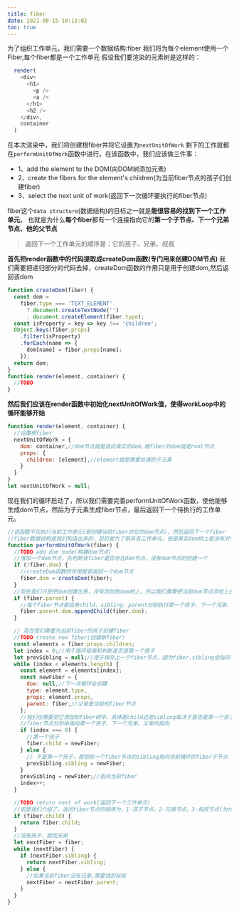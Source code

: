 ```yaml
---
title: fiber
date: 2021-08-15 10:13:02
toc: true
---
```


为了组织工作单元，我们需要一个数据结构:fiber
我们将为每个element使用一个Fiber,每个fiber都是一个工作单元
假设我们要渲染的元素树是这样的：
```js
  render(
    <div>
      <h1>
        <p />
        <a />
      </h1>
      <h2 />
    </div>,
    container
  )
```
在本次渲染中，我们将创建根fiber并将它设置为`nextUnitOfWork`
剩下的工作就都在`performUnitOfWork`函数中进行。在该函数中，我们应该做三件事：
- 1、add the element to the DOM(向DOM树添加元素)
- 2、create the fibers for the element's children(为当前fiber节点的孩子们创建fiber)
- 3、select the next unit of work(返回下一次循环要执行的fiber节点)

fiber这个`data structure`(数据结构)的目标之一就是**能很容易的找到下一个工作单元**。
也就是为什么**每个fiber**都有一个连接指向它的**第一个子节点、下一个兄弟节点、他的父节点**

>返回下一个工作单元的顺序是：它的孩子、兄弟、叔叔

**首先把render函数中的代码提取成createDom函数(专门用来创建DOM节点)**
我们需要把递归部分的代码去掉，createDom函数的作用只是用于创建dom,然后返回该dom
```js
function createDom(fiber) {
  const dom = 
    fiber.type === 'TEXT_ELEMENT'
      ? document.createTextNode('')
      : document.createElement(fiber.type);
  const isProperty = key => key !== 'children';
  Object.keys(fiber.props)
    .filter(isProperty)
    .forEach(name => {
      dom[name] = fiber.props[name];
    });
  return dom;
}
function render(element, container) {
  //TODO
}
```

**然后我们应该在render函数中初始化nextUnitOfWork值，使得workLoop中的循环能够开始**
```js
function render(element, container) {
  //设置根fiber
  nextUnitOfWork = {
    dom: container,//dom节点就是指向真实的dom,根fiber的dom就是root节点
    props: {
      children: [element],//element就是需要处理的子元素
    }
  }
}
let nextUnitOfWork = null;
```

现在我们的循环启动了，所以我们需要完善performUnitOfWork函数，使他能够生成dom节点，然后为子元素生成fiber节点，最后返回下一个待执行的工作单元。
```js
//该函数不仅执行当前工作单元(即创建当前fiber对应的dom节点)，然后返回下一个fiber
//fiber数据结构是我们构造出来的，目的是为了联系各工作单元，但是真实dom树上是没有对于的dom节点，所以我们需要构建dom节点
function performUnitOfWork(fiber) {
  //TODO add dom node(构建dom节点)
  //增加一个dom节点，先判断该fiber是否存在dom节点，没有dom节点的创建一个
  if (!fiber.dom) {
    //createDom函数的作用就是返回一个dom节点
    fiber.dom = createDom(fiber);
  }
  //现在我们只是把dom创建出来，没有添加到dom树上，所以我们需要把当前dom节点添加上去
  if (fiber.parent) {
    //每个fiber节点都会有child、sibling、parent分别执行第一个孩子、下一个兄弟、父亲节点
    fiber.parent.dom.appendChild(fiber.dom);
  }

  // 现在我们需要为当前fiber的孩子创建fiber
  //TODO create new fiber(创建新fiber)
  const elements = fiber.props.children;
  let index = 0;//用于循环结束和判断是否是第一个孩子
  let prevSibling = null;//用于保存上一个fiber节点，因为fiber.sibling会指向下一个兄弟节点
  while (index < elements.length) {
    const element = elements[index];
    const newFiber = {
      dom: null,//下一次循环会创建
      type: element.type,
      props: element.props,
      parent: fiber,//父亲是当前的fiber节点
    };
    //我们也需要把它添加到fiber树中，具体是child还是sibling取决于是否是第一个孩子
    //fiber节点分别由指向第一个孩子、下一个兄弟、父亲的指向
    if (index === 0) {
      //第一个孩子
      fiber.child = newFiber;
    } else {
      // 不是第一个孩子，就把前一个fiber节点的sibling指向当前循环的fiber子节点
      prevSibling.sibling = newFiber;
    }
    prevSibling = newFiber;//指向当前fiber
    index++;
  }

  //TODO return next of work(返回下一个工作单元)
  //前面我们介绍了，返回fiber节点的顺序为，1-孩子节点，2-兄弟节点，3-叔叔节点(为什么是叔叔而不是父亲，因为父亲节点已经执行过了)
  if (fiber.child) {
    return fiber.child;
  }
  //没有孩子，就找兄弟
  let nextFiber = fiber;
  while (nextFiber) {
    if (nextFiber.sibling) {
      return nextFiber.sibling;
    } else {
      //如果当前fiber没有兄弟,需要找到叔叔
      nextFiber = nextFiber.parent;
    }
  }
}
```
